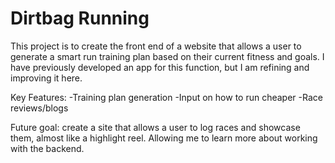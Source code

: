 # Dirtbag Running

This project is to create the front end of a website that allows a user to generate a smart run training plan based on their current fitness and goals. I have previously developed an app for this function, but I am refining and improving it here. 

Key Features:
-Training plan generation
-Input on how to run cheaper
-Race reviews/blogs

Future goal: create a site that allows a user to log races and showcase them, almost like a highlight reel. Allowing me to learn more about working with the backend. 
